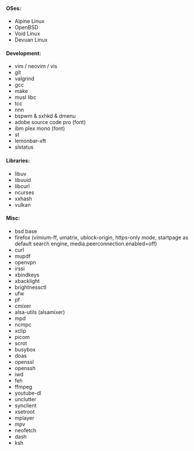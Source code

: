#### OSes:
- Alpine Linux
- OpenBSD
- Void Linux
- Devuan Linux

#### Development:
- vim / neovim / vis
- git
- valgrind
- gcc
- make
- musl libc
- tcc
- nnn
- bspwm & sxhkd & dmenu
- adobe source code pro (font)
- ibm plex mono (font)
- st
- lemonbar-xft
- slstatus

#### Libraries:
- libuv
- libuuid
- libcurl
- ncurses
- xxhash
- vulkan

#### Misc:
- bsd base
- firefox (vimium-ff, umatrix, ublock-origin, https-only mode, startpage as default search engine, media.peerconnection.enabled=off)
- curl
- mupdf
- openvpn
- irssi
- xbindkeys
- xbacklight
- brightnessctl
- ufw
- pf
- cmixer
- alsa-utils (alsamixer)
- mpd
- ncmpc
- xclip
- picom
- scrot
- busybox
- doas
- openssl
- openssh
- iwd
- feh
- ffmpeg
- youtube-dl
- unclutter
- synclient
- xsetroot
- mplayer
- mpv
- neofetch
- dash
- ksh
